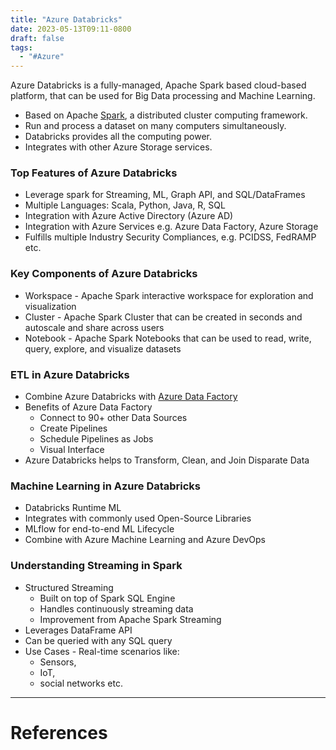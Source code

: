 ```yaml
---
title: "Azure Databricks"
date: 2023-05-13T09:11-0800
draft: false
tags: 
  - "#Azure"
---
```

Azure Databricks is a fully-managed, Apache Spark based cloud-based platform, that can be used for Big Data processing and Machine Learning.
- Based on Apache [Spark](/notes/computer/microsoft/azure/big-data/azure-databricks/spark), a distributed cluster computing framework.
- Run and process a dataset on many computers simultaneously.
- Databricks provides all the computing power.
- Integrates with other Azure Storage services.

### Top Features of Azure Databricks
- Leverage spark for Streaming, ML, Graph API, and SQL/DataFrames
- Multiple Languages: Scala, Python, Java, R, SQL
- Integration with Azure Active Directory (Azure AD)
- Integration with Azure Services e.g. Azure Data Factory, Azure Storage
- Fulfills multiple Industry Security Compliances, e.g. PCIDSS, FedRAMP etc.

### Key Components of Azure Databricks
- Workspace - Apache Spark interactive workspace for exploration and visualization
- Cluster - Apache Spark Cluster that can be created in seconds and autoscale and share across users
- Notebook - Apache Spark Notebooks that can be used to read, write, query, explore, and visualize datasets

### ETL in Azure Databricks
- Combine Azure Databricks with [Azure Data Factory](/notes/computer/microsoft/azure/big-data/azure-databricks/azure-data-factory)
- Benefits of Azure Data Factory
    - Connect to 90+ other Data Sources
    - Create Pipelines
    - Schedule Pipelines as Jobs
    - Visual Interface
- Azure Databricks helps to Transform, Clean, and Join Disparate Data

### Machine Learning in Azure Databricks
- Databricks Runtime ML
- Integrates with commonly used Open-Source Libraries
- MLflow for end-to-end ML Lifecycle
- Combine with Azure Machine Learning and Azure DevOps

### Understanding Streaming in Spark
- Structured Streaming
    - Built on top of Spark SQL Engine
    - Handles continuously streaming data
    - Improvement from Apache Spark Streaming 
- Leverages DataFrame API
- Can be queried with any SQL query
- Use Cases - Real-time scenarios like:
    - Sensors,
    - IoT,
    - social networks etc.

---
# References
